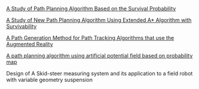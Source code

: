 [A Study of Path Planning Algorithm Based on the Survival Probability](http://link.springer.com/chapter/10.1007/978-3-642-33926-4_72)

[A Study of New Path Planning Algorithm Using Extended A* Algorithm with Survivability](http://link.springer.com/chapter/10.1007%2F978-3-642-33503-7_59)

[A Path Generation Method for Path Tracking Algorithms that use the Augmented Reality](http://www.dbpia.co.kr/Journal/ArticleDetail/NODE02025899)

[A path planning algorithm using artificial potential field based on probability map](http://ieeexplore.ieee.org/document/6145929/)

Design of A Skid-steer measuring system and its application to a field robot with variable geometry suspension



